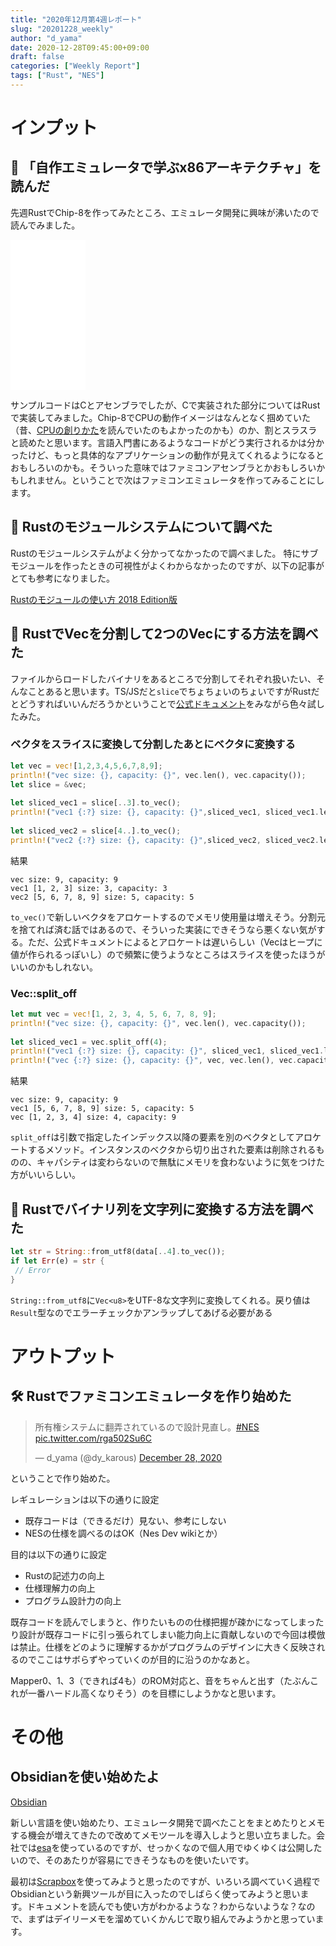 ```yaml
---
title: "2020年12月第4週レポート"
slug: "20201228_weekly"
author: "d_yama"
date: 2020-12-28T09:45:00+09:00
draft: false
categories: ["Weekly Report"]
tags: ["Rust", "NES"]
---
```


# インプット

## 📝 「自作エミュレータで学ぶx86アーキテクチャ」を読んだ

先週RustでChip-8を作ってみたところ、エミュレータ開発に興味が沸いたので読んでみました。

<iframe style="width:120px;height:240px;" marginwidth="0" marginheight="0" scrolling="no" frameborder="0" src="//rcm-fe.amazon-adsystem.com/e/cm?lt1=_blank&bc1=000000&IS2=1&bg1=FFFFFF&fc1=000000&lc1=0000FF&t=7dyama-22&language=ja_JP&o=9&p=8&l=as4&m=amazon&f=ifr&ref=as_ss_li_til&asins=B0148FQNVC&linkId=b6b7bfc033c018d3b1510b2749cbaa0a"></iframe>

サンプルコードはCとアセンブラでしたが、Cで実装された部分についてはRustで実装してみました。Chip-8でCPUの動作イメージはなんとなく掴めていた（昔、[CPUの創りかた](https://amzn.to/3hjD0JG)を読んでいたのもよかったのかも）のか、割とスラスラと読めたと思います。言語入門書にあるようなコードがどう実行されるかは分かったけど、もっと具体的なアプリケーションの動作が見えてくれるようになるとおもしろいのかも。そういった意味ではファミコンアセンブラとかおもしろいかもしれません。ということで次はファミコンエミュレータを作ってみることにします。

## 📝 Rustのモジュールシステムについて調べた

Rustのモジュールシステムがよく分かってなかったので調べました。
特にサブモジュールを作ったときの可視性がよくわからなかったのですが、以下の記事がとても参考になりました。

[Rustのモジュールの使い方 2018 Edition版](https://keens.github.io/blog/2018/12/08/rustnomoju_runotsukaikata_2018_editionhan/)

## 📝 RustでVecを分割して2つのVecにする方法を調べた

ファイルからロードしたバイナリをあるところで分割してそれぞれ扱いたい、そんなことあると思います。TS/JSだと`slice`でちょちょいのちょいですがRustだとどうすればいいんだろうかということで[公式ドキュメント](https://doc.rust-lang.org/std/vec/struct.Vec.html)をみながら色々試したみた。

### ベクタをスライスに変換して分割したあとにベクタに変換する

```rust
let vec = vec![1,2,3,4,5,6,7,8,9];  
println!("vec size: {}, capacity: {}", vec.len(), vec.capacity());  
let slice = &vec;  
  
let sliced_vec1 = slice[..3].to_vec();  
println!("vec1 {:?} size: {}, capacity: {}",sliced_vec1, sliced_vec1.len(), sliced_vec1.capacity());  
  
let sliced_vec2 = slice[4..].to_vec();  
println!("vec2 {:?} size: {}, capacity: {}",sliced_vec2, sliced_vec2.len(), sliced_vec2.capacity());
```

結果
```
vec size: 9, capacity: 9
vec1 [1, 2, 3] size: 3, capacity: 3
vec2 [5, 6, 7, 8, 9] size: 5, capacity: 5
```

`to_vec()`で新しいベクタをアロケートするのでメモリ使用量は増えそう。分割元を捨てれば済む話ではあるので、そういった実装にできそうなら悪くない気がする。ただ、公式ドキュメントによるとアロケートは遅いらしい（Vecはヒープに値が作られるっぽいし）ので頻繁に使うようなところはスライスを使ったほうがいいのかもしれない。

### Vec::split_off

```rust
let mut vec = vec![1, 2, 3, 4, 5, 6, 7, 8, 9];  
println!("vec size: {}, capacity: {}", vec.len(), vec.capacity());  
  
let sliced_vec1 = vec.split_off(4);  
println!("vec1 {:?} size: {}, capacity: {}", sliced_vec1, sliced_vec1.len(), sliced_vec1.capacity());  
println!("vec {:?} size: {}, capacity: {}", vec, vec.len(), vec.capacity());
```

結果
```
vec size: 9, capacity: 9
vec1 [5, 6, 7, 8, 9] size: 5, capacity: 5
vec [1, 2, 3, 4] size: 4, capacity: 9
```

`split_off`は引数で指定したインデックス以降の要素を別のベクタとしてアロケートするメソッド。インスタンスのベクタから切り出された要素は削除されるものの、キャパシティは変わらないので無駄にメモリを食わないように気をつけた方がいいらしい。

## 📝 Rustでバイナリ列を文字列に変換する方法を調べた

```rust
let str = String::from_utf8(data[..4].to_vec());  
if let Err(e) = str {  
 // Error  
}
```

`String::from_utf8`に`Vec<u8>`をUTF-8な文字列に変換してくれる。戻り値は`Result`型なのでエラーチェックかアンラップしてあげる必要がある

# アウトプット

## 🛠️ Rustでファミコンエミュレータを作り始めた

<blockquote class="twitter-tweet"><p lang="ja" dir="ltr">所有権システムに翻弄されているので設計見直し。<a href="https://twitter.com/hashtag/NES?src=hash&amp;ref_src=twsrc%5Etfw">#NES</a> <a href="https://t.co/rga502Su6C">pic.twitter.com/rga502Su6C</a></p>&mdash; d_yama (@dy_karous) <a href="https://twitter.com/dy_karous/status/1343371047752503296?ref_src=twsrc%5Etfw">December 28, 2020</a></blockquote> <script async src="https://platform.twitter.com/widgets.js" charset="utf-8"></script>

ということで作り始めた。

レギュレーションは以下の通りに設定

* 既存コードは（できるだけ）見ない、参考にしない
* NESの仕様を調べるのはOK（Nes Dev wikiとか）

目的は以下の通りに設定

* Rustの記述力の向上
* 仕様理解力の向上
* プログラム設計力の向上

既存コードを読んでしまうと、作りたいものの仕様把握が疎かになってしまったり設計が既存コードに引っ張られてしまい能力向上に貢献しないので今回は模倣は禁止。仕様をどのように理解するかがプログラムのデザインに大きく反映されるのでここはサボらずやっていくのが目的に沿うのかなあと。

Mapper0、1、3（できれば4も）のROM対応と、音をちゃんと出す（たぶんこれが一番ハードル高くなりそう）のを目標にしようかなと思います。

# その他

## Obsidianを使い始めたよ

[Obsidian](https://obsidian.md/)

新しい言語を使い始めたり、エミュレータ開発で調べたことをまとめたりとメモする機会が増えてきたので改めてメモツールを導入しようと思い立ちました。会社では[esa](https://esa.io/)を使っているのですが、せっかくなので個人用でゆくゆくは公開したいので、そのあたりが容易にできそうなものを使いたいです。

最初は[Scrapbox](https://scrapbox.io/product)を使ってみようと思ったのですが、いろいろ調べていく過程でObsidianという新興ツールが目に入ったのでしばらく使ってみようと思います。ドキュメントを読んでも使い方がわかるような？わからないような？なので、まずはデイリーメモを溜めていくかんじで取り組んでみようかと思っています。